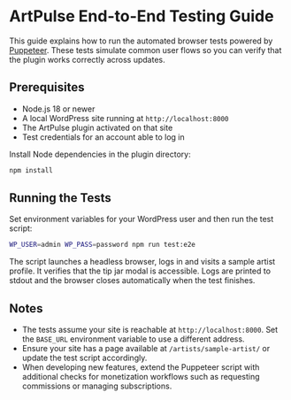 # ArtPulse End-to-End Testing Guide

This guide explains how to run the automated browser tests powered by
[Puppeteer](https://pptr.dev/). These tests simulate common user flows so you
can verify that the plugin works correctly across updates.

## Prerequisites

- Node.js 18 or newer
- A local WordPress site running at `http://localhost:8000`
- The ArtPulse plugin activated on that site
- Test credentials for an account able to log in

Install Node dependencies in the plugin directory:

```bash
npm install
```

## Running the Tests

Set environment variables for your WordPress user and then run the test script:

```bash
WP_USER=admin WP_PASS=password npm run test:e2e
```

The script launches a headless browser, logs in and visits a sample artist
profile. It verifies that the tip jar modal is accessible. Logs are printed to
stdout and the browser closes automatically when the test finishes.

## Notes

- The tests assume your site is reachable at `http://localhost:8000`. Set the
  `BASE_URL` environment variable to use a different address.
- Ensure your site has a page available at `/artists/sample-artist/` or update
  the test script accordingly.
- When developing new features, extend the Puppeteer script with additional
  checks for monetization workflows such as requesting commissions or managing
  subscriptions.
